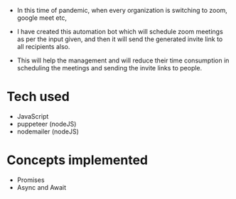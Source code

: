- In this time of pandemic, when every organization is switching to zoom, google meet etc, 

- I have created this automation bot which will schedule zoom meetings as per the input given, and then it will send the generated invite link to all recipients also.

- This will help the management and will reduce their time consumption in scheduling the meetings and sending the invite links to people.

# Tech used 
- JavaScript 
- puppeteer (nodeJS)
- nodemailer (nodeJS)

# Concepts implemented
- Promises
- Async and Await 